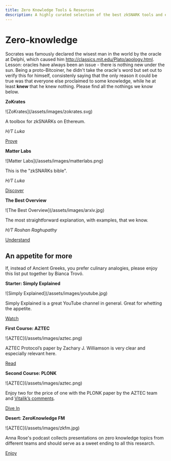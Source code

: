 ```yaml
---
title: Zero Knowledge Tools & Resources
description: A highly curated selection of the best zkSNARK tools and explainers. 
---
```


# Zero-knowledge

Socrates was famously declared the wisest man in the world by the oracle at Delphi, which caused him <a href="endless problems" target="_blank" rel="noopener noreferrer">http://classics.mit.edu/Plato/apology.html</a>. Lesson: oracles have always been an issue - there is nothing new under the sun. Being a proto-Bitcoiner, he didn't take the oracle's word but set out to verify this for himself, consistenly saying that the only reason it could be true was that everyone else proclaimed to some knowledge, while he at least **knew** that he knew nothing. Please find all the nothings we know below.

<div markdown="1" class="card third sidebar gemoji tool tool">

**ZoKrates**

<div markdown="2" class="tool-image">
![ZoKrates](/assets/images/zokrates.svg)
</div>

A toolbox for zkSNARKs on Ethereum.

_H/T Luka_

<div markdown="3" class="tool-link">
<a href="https://github.com/zokrates/zokrates" target="_blank" rel="noopener noreferrer">Prove</a>
</div>

</div>

<div markdown="1" class="card third sidebar gemoji tool tool">

**Matter Labs**

<div markdown="2" class="tool-image">
![Matter Labs](/assets/images/matterlabs.png)
</div>

This is the "zkSNARKs bible". 

_H/T Luka_

<div markdown="3" class="tool-link">
<a href="https://github.com/matter-labs/awesome-zero-knowledge-proofs" target="_blank" rel="noopener noreferrer">Discover</a>
</div>

</div>

<div markdown="1" class="card third sidebar gemoji tool tool">

**The Best Overview**

<div markdown="2" class="tool-image">
![The Best Overview](/assets/images/arxiv.jpg)
</div>

The most straightforward explanation, with examples, that we know.

_H/T Roshan Raghupathy_

<div markdown="3" class="tool-link">
<a href="https://arxiv.org/pdf/1906.07221.pdf" target="_blank" rel="noopener noreferrer">Understand</a>
</div>

</div>

<div markdown="1" class="clear"></div>

## An appetite for more

If, instead of Ancient Greeks, you prefer culinary analogies, please enjoy this list put together by Bianca Trovó.

<div markdown="1" class="card third sidebar gemoji tool tool">

**Starter: Simply Explained**

<div markdown="2" class="tool-image">
![Simply Explained](/assets/images/youtube.jpg)
</div>

Simply Explained is a great YouTube channel in general. Great for whetting the appetite.

<div markdown="3" class="tool-link">
<a href="https://youtu.be/OcmvMs4AMbM?t=273" target="_blank" rel="noopener noreferrer">Watch</a>
</div>

</div>

<div markdown="1" class="card third sidebar gemoji tool tool">

**First Course: AZTEC**

<div markdown="2" class="tool-image">
![AZTEC](/assets/images/aztec.png)
</div>

AZTEC Protocol’s paper by Zachary J. Williamson is very clear and especially relevant here.

<div markdown="3" class="tool-link">
<a href="https://github.com/AztecProtocol/AZTEC/blob/develop/AZTEC.pdf" target="_blank" rel="noopener noreferrer">Read</a>
</div>

</div>

<div markdown="1" class="card third sidebar gemoji tool tool">

**Second Course: PLONK**

<div markdown="2" class="tool-image">
![AZTEC](/assets/images/aztec.png)
</div>

Enjoy two for the price of one with the PLONK paper by the AZTEC team and <a href="https://vitalik.ca/general/2019/09/22/plonk.html" target="_blank" rel="noopener noreferrer">Vitalik’s comments</a>.

<div markdown="3" class="tool-link">
<a href="https://eprint.iacr.org/2019/953.pdf" target="_blank" rel="noopener noreferrer">Dive In</a>
</div>

</div>

<div markdown="1" class="card third sidebar gemoji tool tool">

**Desert: ZeroKnowledge FM**

<div markdown="2" class="tool-image">
![AZTEC](/assets/images/zkfm.jpg)
</div>

Anna Rose's podcast collects presentations on zero knowledge topics from different teams and should serve as a sweet ending to all this research.

<div markdown="3" class="tool-link">
<a href="https://www.zeroknowledge.fm/zkseries" target="_blank" rel="noopener noreferrer">Enjoy</a>
</div>

</div>

 





